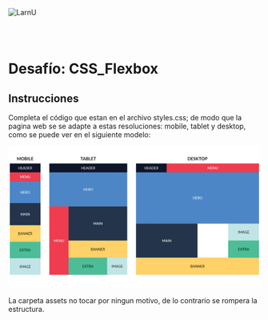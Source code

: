 ![LarnU](../_src/assets/00-PrimerosPasos/logo_LarnU.png)

<br>
<br>

# Desafío: CSS_Flexbox

## Instrucciones

Completa el código que estan en el archivo styles.css; de modo que la pagina web se se adapte a estas resoluciones: mobile, tablet y desktop, como se puede ver en el siguiente modelo:

![LarnU](./assets/img/modelo.jpg)

La carpeta assets no tocar por ningun motivo, de lo contrario se rompera la estructura.
